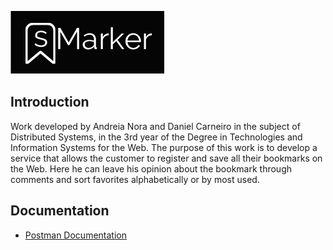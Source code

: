 ![sMarker](logo.png)

## Introduction

Work developed by Andreia Nora and Daniel Carneiro in the subject of Distributed Systems, in the 3rd year of the Degree in Technologies and Information Systems for the Web. The purpose of this work is to develop a service that allows the customer to register and save all their bookmarks on the Web. Here he can leave his opinion about the bookmark through comments and sort favorites alphabetically or by most used.


## Documentation

* [Postman Documentation](https://documenter.getpostman.com/view/2286004/api-smarker/7TJCDTT)
